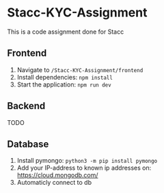# Stacc-KYC-Assignment
 This is a code assignment done for Stacc


## Frontend
1. Navigate to `/Stacc-KYC-Assignment/frontend`
2. Install dependencies: `npm install`
3. Start the application: `npm run dev`

## Backend
TODO

## Database
1. Install pymongo: `python3 -m pip install pymongo`
2. Add your IP-address to known ip addresses on: https://cloud.mongodb.com/
3. Automaticly connect to db